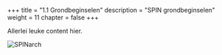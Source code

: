 +++
title = "1.1 Grondbeginselen"
description = "SPIN grondbeginselen"
weight = 11
chapter = false
+++

Allerlei leuke content hier.

![SPINarch](/images/SPIN_Architecture.png "SPIN architectuur")
